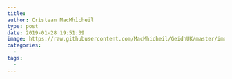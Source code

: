 ```yaml
---
title: 
author: Crìstean MacMhìcheil
type: post
date: 2019-01-28 19:51:39
image: https://raw.githubusercontent.com/MacMhicheil/GeidhUK/master/images/.jpg
categories:
  -
tags:
  -
---
```




<!--more-->
